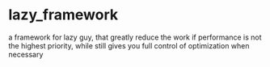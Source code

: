 lazy_framework
==============

a framework for lazy guy, that greatly reduce the work if performance is not the highest priority, while still gives you full control of optimization when necessary